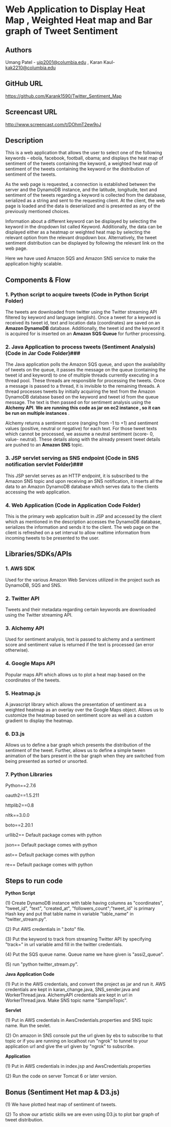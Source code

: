 ﻿Web Application to Display Heat Map , Weighted Heat map and Bar graph of Tweet Sentiment
========================================================================================

Authors
-------
Umang Patel - ujp2001@columbia.edu , Karan Kaul- kak2210@columbia.edu

GitHub URL
----------
https://github.com/Karank1590/Twitter_Sentiment_Map

Screencast URL
--------------
http://www.screencast.com/t/DOhmT2ew9oJ

Description
-----------
This is a web application that allows the user to select one of the following keywords – ebola, facebook, football, obama; and displays the heat map of sentiment of the tweets containing the keyword, a weighted heat map of sentiment of the tweets containing the keyword or the distribution of sentiment of the tweets.

As the web page is requested, a connection is established between the server and the DynamoDB instance, and the latitude, longitude, text and sentiment of the tweets regarding a keyword is collected from the database, serialized as a string and sent to the requesting client. At the client, the web page is loaded and the data is deserialized and is presented as any of the previously mentioned choices.

Information about a different keyword can be displayed by selecting the keyword in the dropdown list called Keyword. Additionally, the data can be displayed either as a heatmap or weighted heat map by selecting the relevant option from the relevant dropdown box. Alternatively, the tweet sentiment distribution can be displayed by following the relevant link on the web page.

Here we have used Amazon SQS and Amazon SNS service to make the application highly scalable.


Components & Flow
-----------------
### 1. Python script to acquire tweets (Code in Python Script Folder) ###  
The tweets are downloaded from twitter using the Twitter streaming API filtered by keyword and language (english). Once a tweet for a keyword is received its tweet id, text and location data (coordinates) are saved on an **Amazon DynamoDB** database. Additionally, the tweet id and the keyword it is acquired for is inserted on an **Amazon SQS Queue** for further processing.

### 2. Java Application to process tweets (Sentiment Analysis) (Code in Jar Code Folder)###
The Java application polls the Amazon SQS queue, and upon the availability of tweets on the queue, it passes the message on the queue (containing the tweet id and keyword) to one of multiple threads currently executing in a thread pool. These threads are responsible for processing the tweets. Once a message is passed to a thread, it is invisible to the remaining threads. A thread processes tweets by initially acquiring the text from the Amazon DynamoDB database based on the keyword and tweet id from the queue message. The text is then passed on for sentiment analysis using the **Alchemy API**. __We are running this code as jar  on ec2 instance , so it can be run on multiple instances__ .

Alchemy returns a sentiment score (ranging from -1 to +1) and sentiment values (positive, neutral or negative) for each text. For those tweet texts which cannot be processed, we assume a neutral sentiment (score- 0, value- neutral). These details along with the already present tweet details are pushed to an **Amazon SNS** topic.

### 3. JSP servlet serving as SNS endpoint  (Code in SNS notification servlet Folder)###
This JSP servlet serves as an HTTP endpoint, it is subscribed to the Amazon SNS topic and upon receiving an SNS notification, it inserts all the data to an Amazon DynamoDB database which serves data to the clients accessing the web application.

### 4. Web Application  (Code in Application Code Folder) ###
This is the primary web application built in JSP and accessed by the client which as mentioned in the description accesses the DynamoDB database, serializes the information and sends it to the client. The web page on the client is refreshed on a set interval to allow realtime information from incoming tweets to be presented to the user.


Libraries/SDKs/APIs
-------------------
### 1. AWS SDK ###
Used for the various Amazon Web Services utilized in the project such as DynamoDB, SQS and SNS.

### 2. Twitter API ###
Tweets and their metadata regarding certain keywords are downloaded using the Twitter streaming API.

### 3. Alchemy API ###
Used for sentiment analysis, text is passed to alchemy and a sentiment score and sentiment value is returned if the text is processed (an error otherwise).

### 4. Google Maps API ###
Popular maps API which allows us to plot a heat map based on the coordinates of the tweets.

### 5. Heatmap.js ###
A javascript library which allows the presentation of sentiment as a weighted heatmap as an overlay over the Google Maps object. Allows us to customize the heatmap based on sentiment score as well as a custom gradient to display the heatmap.

### 6. D3.js ###
Allows us to define a bar graph which presents the distribution of the sentiment of the tweet. Further, allows us to define a simple tween animation of the bars present in the bar graph when they are switched from being presented as sorted or unsorted.

### 7. Python Libraries ###

Python==2.7.6

oauth2==1.5.211

httplib2==0.8

nltk==3.0.0

boto==2.20.1

urllib2== Default package comes with python

json== Default package comes with python

ast== Default package comes with python

re== Default package comes with python

Steps to run code
-----------------

__Python Script__

(1) Create DynamoDB instance with table having columns as "coordinates", "tweet_id", "text", "created_at", "followers_count";"tweet_id" is primary Hash key and put that table name in variable "table_name" in "twitter_stream.py".

(2) Put AWS credentials in ".boto" file.

(3) Put the keyword to track from streaming Twitter API by specifying "track=" in url variable amd fill in the twitter credentials.

(4) Put the SQS queue name. Queue name we have given is "assi2_queue".

(5) run "python twitter_stream.py".


__Java Application Code__

(1) Put in the AWS credentials, and convert the project as jar and run it. AWS credentials are kept in karan_change.java, SNS_sender.java and WorkerThread.java. AlchemyAPI credentials are kept in url in WorkerThread.java. Make SNS topic name "SampleTopic".


__Servlet__

(1) Put in AWS credentials in AwsCredentials.properties and SNS topic name. Run the sevlet.

(2) On amazon in SNS console put the url given by ebs to subscribe to that topic or if you are running on localhost run "ngrok" to tunnel to your application url and give the url given by "ngrok" to subscribe.


__Application__

(1) Put in AWS credentials in index.jsp and AwsCredentials.properties

(2) Run the code on server Tomcat 6 or later version.


Bonus (Sentiment Het map & D3.js)
--------------------------------
(1) We have plotted heat map of sentiment of tweets.

(2) To show our artistic skills we are even using D3.js to plot bar graph of tweet distribution.
